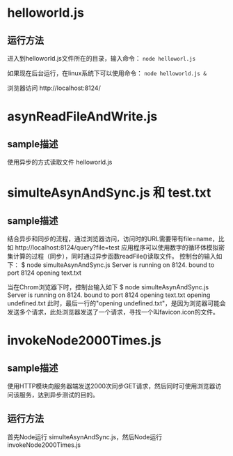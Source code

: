 # helloworld.js
## 运行方法  
进入到helloworld.js文件所在的目录，输入命令：
`node helloworl.js `

如果现在后台运行，在linux系统下可以使用命令：
`node helloworld.js &`

浏览器访问 http://localhost:8124/


# asynReadFileAndWrite.js
## sample描述
使用异步的方式读取文件 helloworld.js


# simulteAsynAndSync.js 和 test.txt
## sample描述
结合异步和同步的流程，通过浏览器访问，访问时的URL需要带有file=name，比如 http://localhost:8124/query?file=test
应用程序可以使用数字的循环体模拟密集计算的过程（同步），同时通过异步函数readFile()读取文件。
控制台的输入如下：
   $ node simulteAsynAndSync.js
   Server is running on 8124.
   bound to port 8124
   opening  text.txt

当在Chrom浏览器下时，控制台输入如下
   $ node simulteAsynAndSync.js
   Server is running on 8124.
   bound to port 8124
   opening  text.txt
   opening undefined.txt
此时，最后一行的"opening undefined.txt"，是因为浏览器可能会发送多个请求，此处浏览器发送了一个请求，寻找一个叫favicon.icon的文件。

# invokeNode2000Times.js
## sample描述
使用HTTP模块向服务器端发送2000次同步GET请求，然后同时可使用浏览器访问该服务，达到异步测试的目的。

## 运行方法
首先Node运行 simulteAsynAndSync.js，然后Node运行invokeNode2000Times.js
